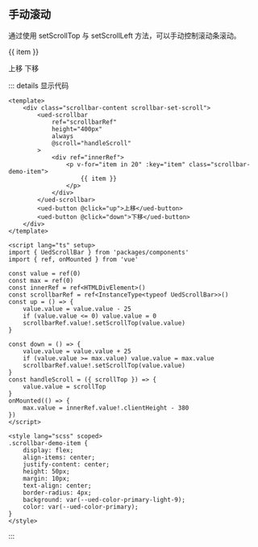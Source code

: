 ## 手动滚动

通过使用 setScrollTop 与 setScrollLeft 方法，可以手动控制滚动条滚动。

<div class="common-content scrollbar-content scrollbar-set-scroll">
  <ued-scrollbar ref="scrollbarRef" height="400px" always @scroll="handleScroll">
    <div ref="innerRef">
      <p v-for="item in 20" :key="item" class="scrollbar-demo-item">
        {{ item }}
      </p>
    </div>
  </ued-scrollbar>
  <ued-button @click="up">上移</ued-button>
  <ued-button @click="down">下移</ued-button>
</div>

<style lang="scss" scoped>
.scrollbar-content.scrollbar-set-scroll {
	display: block;
}
</style>

::: details 显示代码

```vue
<template>
	<div class="scrollbar-content scrollbar-set-scroll">
		<ued-scrollbar
			ref="scrollbarRef"
			height="400px"
			always
			@scroll="handleScroll"
		>
			<div ref="innerRef">
				<p v-for="item in 20" :key="item" class="scrollbar-demo-item">
					{{ item }}
				</p>
			</div>
		</ued-scrollbar>
		<ued-button @click="up">上移</ued-button>
		<ued-button @click="down">下移</ued-button>
	</div>
</template>

<script lang="ts" setup>
import { UedScrollBar } from 'packages/components'
import { ref, onMounted } from 'vue'

const value = ref(0)
const max = ref(0)
const innerRef = ref<HTMLDivElement>()
const scrollbarRef = ref<InstanceType<typeof UedScrollBar>>()
const up = () => {
	value.value = value.value - 25
	if (value.value <= 0) value.value = 0
	scrollbarRef.value!.setScrollTop(value.value)
}

const down = () => {
	value.value = value.value + 25
	if (value.value >= max.value) value.value = max.value
	scrollbarRef.value!.setScrollTop(value.value)
}
const handleScroll = ({ scrollTop }) => {
	value.value = scrollTop
}
onMounted(() => {
	max.value = innerRef.value!.clientHeight - 380
})
</script>

<style lang="scss" scoped>
.scrollbar-demo-item {
	display: flex;
	align-items: center;
	justify-content: center;
	height: 50px;
	margin: 10px;
	text-align: center;
	border-radius: 4px;
	background: var(--ued-color-primary-light-9);
	color: var(--ued-color-primary);
}
</style>
```

:::
